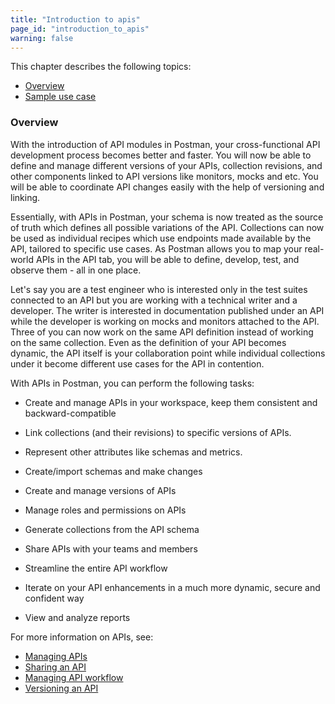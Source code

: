 ```yaml
---
title: "Introduction to apis"
page_id: "introduction_to_apis"
warning: false
---
```


This chapter describes the following topics:

* [Overview](#overview)
* [Sample use case](#sample-use-case)

### Overview

With the introduction of API modules in Postman, your cross-functional API development process becomes better and faster. You will now be able to define and manage different versions of your APIs, collection revisions, and other components linked to API versions like monitors, mocks and etc. You will be able to coordinate API changes easily with the help of versioning and linking. 

Essentially, with APIs in Postman, your schema is now treated as the source of truth which defines all possible variations of the API. Collections can now be used as individual recipes which use endpoints made available by the API, tailored to specific use cases. As Postman allows you to map your real-world APIs in the API tab, you will be able to define, develop, test, and observe them - all in one place. 

Let's say you are a test engineer who is interested only in the test suites connected to an API but you are working with a technical writer and a developer. The writer is interested in documentation published under an API while the developer is working on mocks and monitors attached to the API. Three of you can now work on the same API definition instead of working on the same collection. Even as the definition of your API becomes dynamic, the API itself is your collaboration point while individual collections under it become different use cases for the API in contention. 

With APIs in Postman, you can perform the following tasks:

* Create and manage APIs in your workspace, keep them consistent and backward-compatible 

* Link collections (and their revisions) to specific versions of APIs. 

* Represent other attributes like schemas and metrics. 

* Create/import schemas and make changes

* Create and manage versions of APIs

* Manage roles and permissions on APIs

* Generate collections from the API schema

* Share APIs with your teams and members

* Streamline the entire API workflow

* Iterate on your API enhancements in a much more dynamic, secure and confident way

* View and analyze reports

For more information on APIs, see:

* [Managing APIs](/docs/v6/postman/working_with_apis/managing-apis)
* [Sharing an API](/docs/v6/postman/working_with_apis/sharing_apis)
* [Managing API workflow](/docs/v6/postman/working_with_apis/managing-api-workflow)
* [Versioning an API](/docs/v6/postman/working_with_apis/introduction-to-apis)
